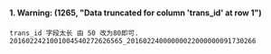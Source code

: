 #### 1. Warning: (1265, "Data truncated for column 'trans_id' at row 1")
    trans_id 字段太长 由 50 改为80即可. 2016022421001004540272626565_20160224000000022000000091730266
